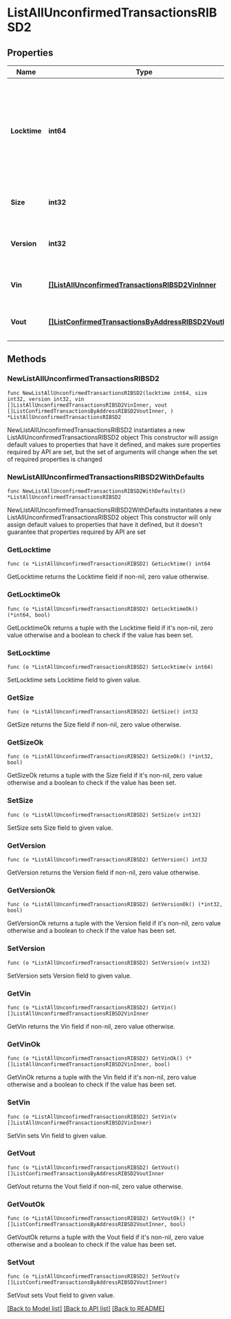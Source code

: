 # ListAllUnconfirmedTransactionsRIBSD2

## Properties

Name | Type | Description | Notes
------------ | ------------- | ------------- | -------------
**Locktime** | **int64** | Represents the locktime on the transaction on the specific blockchain, i.e. the blockheight at which the transaction is valid. | 
**Size** | **int32** | Represents the total size of this transaction. | 
**Version** | **int32** | Represents the transaction&#39;s version number. | 
**Vin** | [**[]ListAllUnconfirmedTransactionsRIBSD2VinInner**](ListAllUnconfirmedTransactionsRIBSD2VinInner.md) | Represents the transaction inputs. | 
**Vout** | [**[]ListConfirmedTransactionsByAddressRIBSD2VoutInner**](ListConfirmedTransactionsByAddressRIBSD2VoutInner.md) | Represents the transaction outputs. | 

## Methods

### NewListAllUnconfirmedTransactionsRIBSD2

`func NewListAllUnconfirmedTransactionsRIBSD2(locktime int64, size int32, version int32, vin []ListAllUnconfirmedTransactionsRIBSD2VinInner, vout []ListConfirmedTransactionsByAddressRIBSD2VoutInner, ) *ListAllUnconfirmedTransactionsRIBSD2`

NewListAllUnconfirmedTransactionsRIBSD2 instantiates a new ListAllUnconfirmedTransactionsRIBSD2 object
This constructor will assign default values to properties that have it defined,
and makes sure properties required by API are set, but the set of arguments
will change when the set of required properties is changed

### NewListAllUnconfirmedTransactionsRIBSD2WithDefaults

`func NewListAllUnconfirmedTransactionsRIBSD2WithDefaults() *ListAllUnconfirmedTransactionsRIBSD2`

NewListAllUnconfirmedTransactionsRIBSD2WithDefaults instantiates a new ListAllUnconfirmedTransactionsRIBSD2 object
This constructor will only assign default values to properties that have it defined,
but it doesn't guarantee that properties required by API are set

### GetLocktime

`func (o *ListAllUnconfirmedTransactionsRIBSD2) GetLocktime() int64`

GetLocktime returns the Locktime field if non-nil, zero value otherwise.

### GetLocktimeOk

`func (o *ListAllUnconfirmedTransactionsRIBSD2) GetLocktimeOk() (*int64, bool)`

GetLocktimeOk returns a tuple with the Locktime field if it's non-nil, zero value otherwise
and a boolean to check if the value has been set.

### SetLocktime

`func (o *ListAllUnconfirmedTransactionsRIBSD2) SetLocktime(v int64)`

SetLocktime sets Locktime field to given value.


### GetSize

`func (o *ListAllUnconfirmedTransactionsRIBSD2) GetSize() int32`

GetSize returns the Size field if non-nil, zero value otherwise.

### GetSizeOk

`func (o *ListAllUnconfirmedTransactionsRIBSD2) GetSizeOk() (*int32, bool)`

GetSizeOk returns a tuple with the Size field if it's non-nil, zero value otherwise
and a boolean to check if the value has been set.

### SetSize

`func (o *ListAllUnconfirmedTransactionsRIBSD2) SetSize(v int32)`

SetSize sets Size field to given value.


### GetVersion

`func (o *ListAllUnconfirmedTransactionsRIBSD2) GetVersion() int32`

GetVersion returns the Version field if non-nil, zero value otherwise.

### GetVersionOk

`func (o *ListAllUnconfirmedTransactionsRIBSD2) GetVersionOk() (*int32, bool)`

GetVersionOk returns a tuple with the Version field if it's non-nil, zero value otherwise
and a boolean to check if the value has been set.

### SetVersion

`func (o *ListAllUnconfirmedTransactionsRIBSD2) SetVersion(v int32)`

SetVersion sets Version field to given value.


### GetVin

`func (o *ListAllUnconfirmedTransactionsRIBSD2) GetVin() []ListAllUnconfirmedTransactionsRIBSD2VinInner`

GetVin returns the Vin field if non-nil, zero value otherwise.

### GetVinOk

`func (o *ListAllUnconfirmedTransactionsRIBSD2) GetVinOk() (*[]ListAllUnconfirmedTransactionsRIBSD2VinInner, bool)`

GetVinOk returns a tuple with the Vin field if it's non-nil, zero value otherwise
and a boolean to check if the value has been set.

### SetVin

`func (o *ListAllUnconfirmedTransactionsRIBSD2) SetVin(v []ListAllUnconfirmedTransactionsRIBSD2VinInner)`

SetVin sets Vin field to given value.


### GetVout

`func (o *ListAllUnconfirmedTransactionsRIBSD2) GetVout() []ListConfirmedTransactionsByAddressRIBSD2VoutInner`

GetVout returns the Vout field if non-nil, zero value otherwise.

### GetVoutOk

`func (o *ListAllUnconfirmedTransactionsRIBSD2) GetVoutOk() (*[]ListConfirmedTransactionsByAddressRIBSD2VoutInner, bool)`

GetVoutOk returns a tuple with the Vout field if it's non-nil, zero value otherwise
and a boolean to check if the value has been set.

### SetVout

`func (o *ListAllUnconfirmedTransactionsRIBSD2) SetVout(v []ListConfirmedTransactionsByAddressRIBSD2VoutInner)`

SetVout sets Vout field to given value.



[[Back to Model list]](../README.md#documentation-for-models) [[Back to API list]](../README.md#documentation-for-api-endpoints) [[Back to README]](../README.md)


